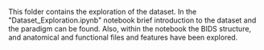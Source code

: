 This folder contains the exploration of the dataset. In the "Dataset_Exploration.ipynb" notebook brief introduction to the dataset and the paradigm can be found. Also, within the notebook the BIDS structure, and anatomical and functional files and features have been explored.
